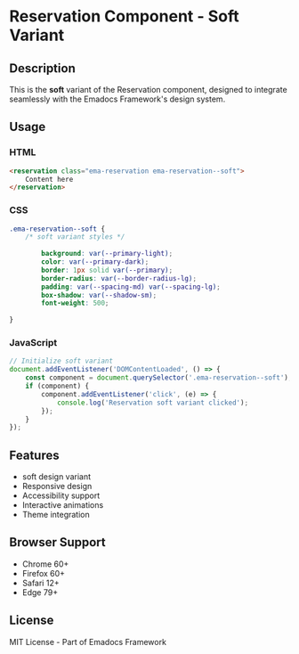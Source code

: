 # Reservation Component - Soft Variant

## Description
This is the **soft** variant of the Reservation component, designed to integrate seamlessly with the Emadocs Framework's design system.

## Usage

### HTML
```html
<reservation class="ema-reservation ema-reservation--soft">
    Content here
</reservation>
```

### CSS
```css
.ema-reservation--soft {
    /* soft variant styles */
    
        background: var(--primary-light);
        color: var(--primary-dark);
        border: 1px solid var(--primary);
        border-radius: var(--border-radius-lg);
        padding: var(--spacing-md) var(--spacing-lg);
        box-shadow: var(--shadow-sm);
        font-weight: 500;
    
}
```

### JavaScript
```javascript
// Initialize soft variant
document.addEventListener('DOMContentLoaded', () => {
    const component = document.querySelector('.ema-reservation--soft');
    if (component) {
        component.addEventListener('click', (e) => {
            console.log('Reservation soft variant clicked');
        });
    }
});
```

## Features
- soft design variant
- Responsive design
- Accessibility support
- Interactive animations
- Theme integration

## Browser Support
- Chrome 60+
- Firefox 60+
- Safari 12+
- Edge 79+

## License
MIT License - Part of Emadocs Framework
